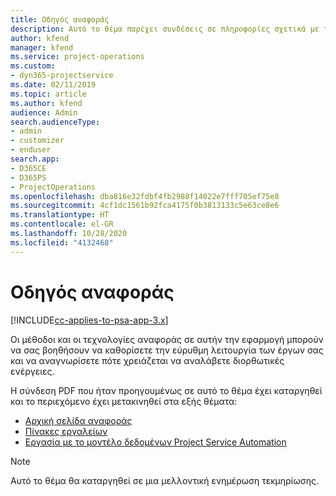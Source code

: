 ```yaml
---
title: Οδηγός αναφοράς
description: Αυτό το θέμα παρέχει συνδέσεις σε πληροφορίες σχετικά με τις αναφορές.
author: kfend
manager: kfend
ms.service: project-operations
ms.custom:
- dyn365-projectservice
ms.date: 02/11/2019
ms.topic: article
ms.author: kfend
audience: Admin
search.audienceType:
- admin
- customizer
- enduser
search.app:
- D365CE
- D365PS
- ProjectOperations
ms.openlocfilehash: dba816e32fdbf4fb2988f14022e7fff705ef75e8
ms.sourcegitcommit: 4cf1dc1561b92fca4175f0b3813133c5e63ce8e6
ms.translationtype: HT
ms.contentlocale: el-GR
ms.lasthandoff: 10/28/2020
ms.locfileid: "4132468"
---
```

# <a name="reporting-guide"></a>Οδηγός αναφοράς

[!INCLUDE[cc-applies-to-psa-app-3.x](../../includes/cc-applies-to-psa-app-3x.md)]

Οι μέθοδοι και οι τεχνολογίες αναφοράς σε αυτήν την εφαρμογή μπορούν να σας βοηθήσουν να καθορίσετε την εύρυθμη λειτουργία των έργων σας και να αναγνωρίσετε πότε χρειάζεται να αναλάβετε διορθωτικές ενέργειες. 

Η σύνδεση PDF που ήταν προηγουμένως σε αυτό το θέμα έχει καταργηθεί και το περιεχόμενο έχει μετακινηθεί στα εξής θέματα:

- [Αρχική σελίδα αναφοράς](../reports-reporting-dynamics-365-project-service.md)
- [Πίνακες εργαλείων](../reports-dashboards.md)
- [Εργασία με το μοντέλο δεδομένων Project Service Automation](../reports-working-project-service-data-model.md)

> [!NOTE]
> Αυτό το θέμα θα καταργηθεί σε μια μελλοντική ενημέρωση τεκμηρίωσης. 
